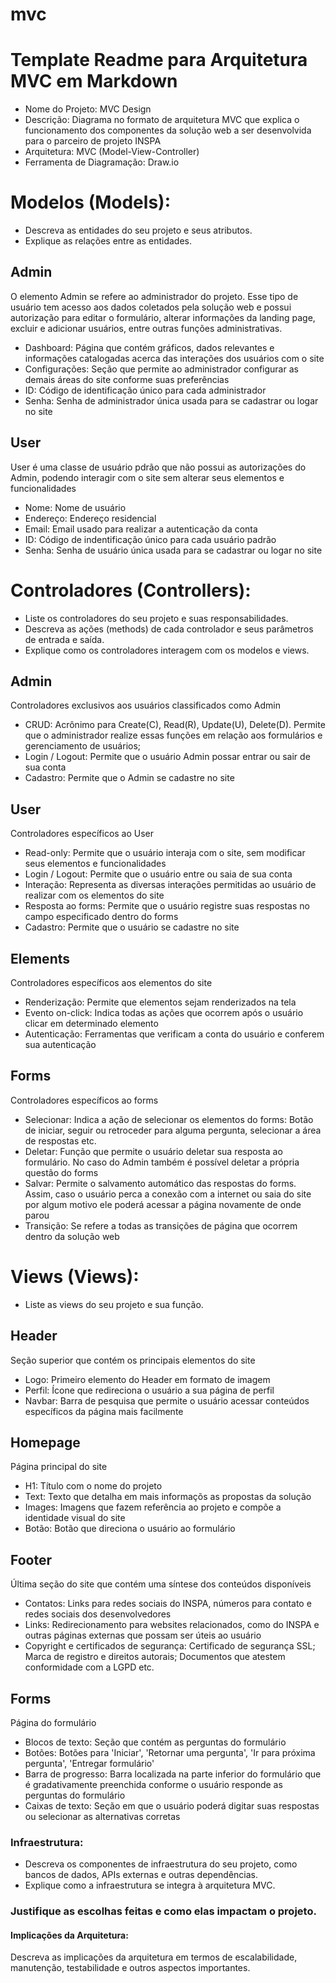 # mvc

# Template Readme para Arquitetura MVC em Markdown
- Nome do Projeto: MVC Design
- Descrição: Diagrama no formato de arquitetura MVC que explica o funcionamento dos componentes da solução web a ser desenvolvida para o parceiro de projeto INSPA
- Arquitetura: MVC (Model-View-Controller)
- Ferramenta de Diagramação: Draw.io

# Modelos (Models):
- Descreva as entidades do seu projeto e seus atributos.
- Explique as relações entre as entidades.
## Admin
O elemento Admin se refere ao administrador do projeto. Esse tipo de usuário tem acesso aos dados coletados pela solução web e possui autorização para editar o formulário, alterar informações da landing page, excluir e adicionar usuários, entre outras funções administrativas.
- Dashboard: Página que contém gráficos, dados relevantes e informações catalogadas acerca das interações dos usuários com o site
- Configurações: Seção que permite ao administrador configurar as demais áreas do site conforme suas preferências
- ID: Código de identificação único para cada administrador
- Senha: Senha de administrador única usada para se cadastrar ou logar no site
## User
User é uma classe de usuário pdrão que não possui as autorizações do Admin, podendo interagir com o site sem alterar seus elementos e funcionalidades
- Nome: Nome de usuário
- Endereço: Endereço residencial
- Email: Email usado para realizar a autenticação da conta
- ID: Código de indentificação único para cada usuário padrão
- Senha: Senha de usuário única usada para se cadastrar ou logar no site

# Controladores (Controllers):
- Liste os controladores do seu projeto e suas responsabilidades.
- Descreva as ações (methods) de cada controlador e seus parâmetros de entrada e saída.
- Explique como os controladores interagem com os modelos e views.
## Admin
Controladores exclusivos aos usuários classificados como Admin
- CRUD: Acrônimo para Create(C), Read(R), Update(U), Delete(D). Permite que o administrador realize essas funções em relação aos formulários e gerenciamento de usuários;
- Login / Logout: Permite que o usuário Admin possar entrar ou sair de sua conta
- Cadastro: Permite que o Admin se cadastre no site
## User
Controladores específicos ao User
- Read-only: Permite que o usuário interaja com o site, sem modificar seus elementos e funcionalidades
- Login / Logout: Permite que o usuário entre ou saia de sua conta
- Interação: Representa as diversas interações permitidas ao usuário de realizar com os elementos do site
- Resposta ao forms: Permite que o usuário registre suas respostas no campo especificado dentro do forms
- Cadastro: Permite que o usuário se cadastre no site
## Elements
Controladores específicos aos elementos do site
- Renderização: Permite que elementos sejam renderizados na tela
- Evento on-click: Indica todas as ações que ocorrem após o usuário clicar em determinado elemento
- Autenticação: Ferramentas que verificam a conta do usuário e conferem sua autenticação
## Forms
Controladores específicos ao forms
- Selecionar: Indica a ação de selecionar os elementos do forms: Botão de iniciar, seguir ou retroceder para alguma pergunta, selecionar a área de respostas etc.
- Deletar: Função que permite o usuário deletar sua resposta ao formulário. No caso do Admin também é possível deletar a própria questão do forms
- Salvar: Permite o salvamento automático das respostas do forms. Assim, caso o usuário perca a conexão com a internet ou saia do site por algum motivo ele poderá acessar a página novamente de onde parou
- Transição: Se refere a todas as transições de página que ocorrem dentro da solução web

# Views (Views):
- Liste as views do seu projeto e sua função.
## Header
Seção superior que contém os principais elementos do site
- Logo: Primeiro elemento do Header em formato de imagem
- Perfil: Ícone que redireciona o usuário a sua página de perfil
- Navbar: Barra de pesquisa que permite o usuário acessar conteúdos específicos da página mais facilmente
## Homepage
Página principal do site
- H1: Título com o nome do projeto
- Text: Texto que detalha em mais informaçõs as propostas da solução
- Images: Imagens que fazem referência ao projeto e compõe a identidade visual do site
- Botão: Botão que direciona o usuário ao formulário
## Footer
Última seção do site que contém uma síntese dos conteúdos disponíveis
- Contatos: Links para redes sociais do INSPA, números para contato e redes sociais dos desenvolvedores
- Links: Redirecionamento para websites relacionados, como do INSPA e outras páginas externas que possam ser úteis ao usuário
- Copyright e certificados de segurança: Certificado de segurança SSL; Marca de registro e direitos autorais; Documentos que atestem conformidade com a LGPD etc.
## Forms
Página do formulário
- Blocos de texto: Seção que contém as perguntas do formulário
- Botões: Botões para 'Iniciar', 'Retornar uma pergunta', 'Ir para próxima pergunta', 'Entregar formulário'
- Barra de progresso: Barra localizada na parte inferior do formulário que é gradativamente preenchida conforme o usuário responde as perguntas do formulário
- Caixas de texto: Seção em que o usuário poderá digitar suas respostas ou selecionar as alternativas corretas
### Infraestrutura:

- Descreva os componentes de infraestrutura do seu projeto, como bancos de dados, APIs externas e outras dependências.
- Explique como a infraestrutura se integra à arquitetura MVC.


### Justifique as escolhas feitas e como elas impactam o projeto.
#### Implicações da Arquitetura:
Descreva as implicações da arquitetura em termos de escalabilidade, manutenção, testabilidade e outros aspectos importantes.


